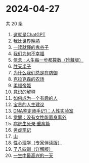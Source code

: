# 2024-04-27

共 20 条

<!-- BEGIN WEREAD -->
<!-- 最后更新时间 2024-04-27 02:01:07 +0800 -->
1. [这就是ChatGPT](https://weread.qq.com/web/bookDetail/74332a90813ab86c4g019d98)
1. [我比世界晚熟](https://weread.qq.com/web/bookDetail/cd6323b0813ab8bfeg019ebe)
1. [一读就懂的鬼谷子](https://weread.qq.com/web/bookDetail/22c32540813ab8bf2g012457)
1. [我们为何不幸福](https://weread.qq.com/web/bookDetail/a9d324e0813ab8bf9g0162c9)
1. [信念 : 人生每一步都算数（珍藏版）](https://weread.qq.com/web/bookDetail/9e1326b0813ab8736g0119ec)
1. [胜天半子](https://weread.qq.com/web/bookDetail/7cc323f0813ab8a7eg0193ea)
1. [为什么我们总是在防御](https://weread.qq.com/web/bookDetail/922321a0813ab7c62g0138e1)
1. [克拉克森的农场](https://weread.qq.com/web/bookDetail/c2032d00813ab7a01g0107c8)
1. [柔福帝姬](https://weread.qq.com/web/bookDetail/95632340813ab8b9fg010827)
1. [意识的解释](https://weread.qq.com/web/bookDetail/859326e0813ab705cg015746)
1. [如何成为一个有趣的人](https://weread.qq.com/web/bookDetail/d9f327b05ddc12d9f708421)
1. [宝贵的人生建议](https://weread.qq.com/web/bookDetail/a2c32190813ab822fg014a9a)
1. [DNA鉴定师手记1：人性实验室](https://weread.qq.com/web/bookDetail/4a6329a0813ab8bd3g0142b8)
1. [觉醒：没有女性能置身事外](https://weread.qq.com/web/bookDetail/c6a32210813ab8c07g011e08)
1. [病房生死录·重疾篇](https://weread.qq.com/web/bookDetail/d5c32f70813ab8b7bg011117)
1. [务虚笔记](https://weread.qq.com/web/bookDetail/39632dd071639693396a1e9)
1. [山](https://weread.qq.com/web/bookDetail/ac132cd071a2727bac1b359)
1. [性心理学（专家伴读版）](https://weread.qq.com/web/bookDetail/2f532690813ab873cg016b4b)
1. [了凡四训（详解版）](https://weread.qq.com/web/bookDetail/e3532ed0718f96e3e355fdc)
1. [一生中最高兴的一天](https://weread.qq.com/web/bookDetail/06232610718048ed062d285)
<!-- END WEREAD -->